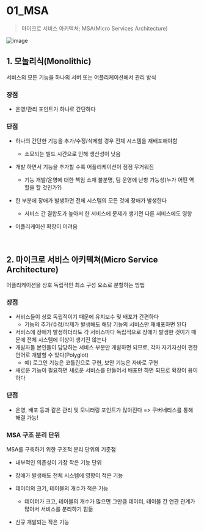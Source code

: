 # 01_MSA

> 마이크로 서비스 아키텍쳐; MSA(Micro Services Architecture)

![image](https://user-images.githubusercontent.com/93081720/196689175-b42b3570-b0d5-4bc1-a899-b0155d523ed3.png)

## 1. 모놀리식(Monolithic)

 서비스의 모든 기능을 하나의 서버 또는 어플리케이션에서 관리 방식

### 장점

- 운영/관리 포인트가 하나로 간단하다

### 단점

- 하나의 간단한 기능을 추가/수정/삭제할 경우 전체 시스템을 재배포해야함
  - 소모되는 빌드 시간으로 인해 생산성이 낮음

- 개발 하면서 기능을 추가할 수록 어플리케이션이 점점 무거워짐
  - 기능 개발/운영에 대한 책임 소재 불분명, 팀 운영에 난항 가능성(누가 어떤 역할을 할 것인가?)

- 한 부분에 장애가 발생하면 전체 시스템의 모든 것에 장애가 발생한다
  - 서비스 간 결합도가 높아서 한 서비스에 문제가 생기면 다른 서비스에도 영향

- 어플리케이션 확장이 어려움

<br>

## 2. 마이크로 서비스 아키텍쳐(Micro Service Architecture)

어플리케이션을 상호 독립적인 최소 구성 요소로 분할하는 방법

### 장점

- 서비스들이 상호 독립적이기 때문에 유지보수 및 배포가 간편하다
  - 기능의 추가/수정/삭제가 발생해도 해당 기능의 서비스만 재배포하면 된다
- 서비스에 장애가 발생하더라도 각 서비스마다 독립적으로 장애가 발생한 것이기 때문에 전체 시스템에 이상이 생기진 않는다
- 개발자들 본인들이 담당하는 서비스 부분만 개발하면 되므로, 각자 자기자신이 편한 언어로 개발할 수 있다(Polyglot)
  - 예) 로그인 기능은 코틀린으로 구현, 보안 기능은 자바로 구현
- 새로운 기능이 필요하면 새로운 서비스를 만들어서 배포만 하면 되므로 확장이 용이하다

### 단점

- 운영, 배포 등과 같은 관리 및 모니터링 포인트가 많아진다 => 쿠버네티스를 통해 해결 가능!

### MSA 구조 분리 단위

 MSA를 구축하기 위한 구조적 분리 단위의 기준점

- 내부적인 의존성이 가장 작은 기능 단위

- 장애가 발생해도 전체 시스템에 영향이 적은 기능

- 데이터의 크기, 테이블의 개수가 적은 기능

  - 데이터가 크고, 테이블의 개수가 많으면 그만큼 데이터, 테이블 간 연관 관계가 많아서 서비스를 분리하기 힘듦

- 신규 개발되는 작은 기능

  